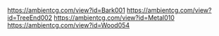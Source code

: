 https://ambientcg.com/view?id=Bark001
https://ambientcg.com/view?id=TreeEnd002
https://ambientcg.com/view?id=Metal010
https://ambientcg.com/view?id=Wood054